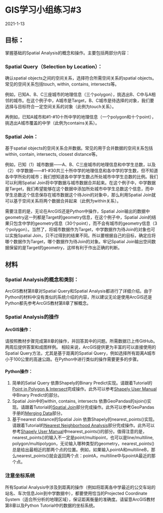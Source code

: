 # GIS学习小组练习#3
2021-1-13

## 目标：
掌握基础的Spatial Analysis的概念和操作。主要包括两部分内容：

### Spatial Query（Selection by Location）：
确认spatial objects之间的空间关系，选择符合所需空间关系的spatial objects。常见的空间关系包括touch, within, contains, intersects等。

例如，已知A、B、C三座城市的地理信息（三个polygon），挑选出B、C中与A相邻的城市。在这个例子中，A城市是Target，B、C城市是待选择的对象，我们要选择与目标符合一定空间关系的对象（此例为touch关系）。

再例如，已知A城市和#1-#10十所中学的地理信息（一个polygon和十个point），挑选出A城市覆盖的中学（此例为contains关系）。

### Spatial Join：
基于spatial objects的空间关系合并数据。常见的用于合并数据的空间关系包括within, contain, intersects, closest distance等。

例如，已知（1）城市数据——A、B、C三座城市的地理信息和中学生总数，以及（2）中学数据——#1-#30共三十所中学的地理信息和各中学的学生数，但不知道各中学所处的城市；我们想知道各中学学生数占所处城市中学生总数的比例。我们可以利用Spatial Join将中学数据与城市数据合并起来。在这个例子中，中学数据是Target，我们希望能够在这个数据中添加所处城市中学生总数这个信息，而中学生总数这个信息保存在城市数据这个待Join的对象中，那么利用Spatial Join就可以基于空间关系将两个数据合并起来（此例为within关系）。

需要注意的是，无论在ArcGIS还是Python中操作，Spatial Join输出的数据中geometry这一列都是Target的geometry信息，在这个例子中，Spatial Join的结果只包含中学的geometry信息（30个point），而不会有城市的geometry信息（3个polygon）。当然了，将城市数据作为Target，中学数据作为待Join的对象也可以实施Spatial Join，只不过得到的结果不同。所以要根据自己的目标，确定应将哪个数据作为Target，哪个数据作为待Join的对象。牢记Spatial Join输出空间数据保留的是Target的geometry，这样有利于作出正确的判断。


## 材料

###	Spatial Analysis的概念和类别：
ArcGIS教材第8章对Spatial Query和Spatial Analysis都进行了详细介绍。由于Python的材料中没有类似的系统介绍的内容，所以建议无论是使用ArcGIS还是Python都先参考ArcGIS教材第8章了解概念。

###	Spatial Analysis的操作
####	ArcGIS操作：
请按照教材步骤完成第8章的操作，并回答其中的问题。所需数据已上传GitHub。两周后提供答案和成图样例。
相较来说，ArcGIS提供更为丰富的可以直接使用的Spatial Query方法，尤其是基于距离的Spatial Query，例如选择所有距离A城市小于100公里的高速公路。在Python中进行类似的操作需要更多的步骤。
####	Python操作：
1. 简单的Satial Query
依靠Shapely的Binary Predict实现。请跟着Tutorial的[Point in Polygon & Intersect](https://automating-gis-processes.github.io/site/notebooks/L3/point-in-polygon.html)完成操作。此外可以参考[Shapely User Manual](https://shapely.readthedocs.io/en/stable/manual.html#spatial-analysis-methods)中Binary Predict的部分。
2.	Spatial Join中的within, contains, intersects
依靠GeoPandas的sjoin()实现。请跟着Tutorial的[Spatial Join](https://automating-gis-processes.github.io/site/notebooks/L3/spatial-join.html)部分完成操作。此外可以参考GeoPandas手册的[Merging Data](https://geopandas.org/mergingdata.html)部分。
3.	基于nearest distance的Spatial Join
依靠Shapely的nearest_points()实现。请跟着Tutorial的[Nearest Neighborhood Analysis](https://automating-gis-processes.github.io/site/notebooks/L3/nearest-neighbour.html)部分完成操作。此外可以参考[Shapely User Manual](https://shapely.readthedocs.io/en/stable/manual.html#spatial-analysis-methods)中nearest_points()的部分。值得注意的是，nearest_points()的输入不一定是point/multipoint，也可以是line/multiline, polygon/multipolygon，无论输入哪种类型的geometry，nearest_points()总是给出最相近的那两个点的位置。例如，如果输入pointA和multilineB，那么nearest_points()就会返回两个点：pointA，multiline中与pointA最近的那个点。

### 注意坐标系统
所有Spatial Analysis中涉及到距离的操作（例如将距离各中学最近的公交车站的站名、车次信息Join到中学数据中），都要使用恰当的Projected Coordinate System（适合所分析的地理区域），保证距离衡量的准确度。请留意ArcGIS教材第8章以及Python Tutorial中的数据的坐标系统。
